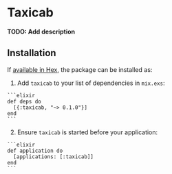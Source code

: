 # Taxicab

**TODO: Add description**

## Installation

If [available in Hex](https://hex.pm/docs/publish), the package can be installed as:

  1. Add `taxicab` to your list of dependencies in `mix.exs`:

    ```elixir
    def deps do
      [{:taxicab, "~> 0.1.0"}]
    end
    ```

  2. Ensure `taxicab` is started before your application:

    ```elixir
    def application do
      [applications: [:taxicab]]
    end
    ```

